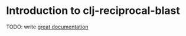 # Introduction to clj-reciprocal-blast

TODO: write [great documentation](http://jacobian.org/writing/what-to-write/)
